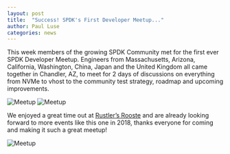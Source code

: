 ```yaml
---
layout: post
title:  "Success! SPDK's First Developer Meetup..."
author: Paul Luse
categories: news
---
```


This week members of the growing SPDK Community met for the first ever SPDK Developer Meetup. Engineers
from Massachusetts, Arizona, California, Washington, China, Japan and the United Kingdom all came together
in Chandler, AZ, to meet for 2 days of discussions on everything from NVMe to vhost to the community test
strategy, roadmap and upcoming improvements.

![Meetup](../../../../../img/blog/work1.jpg "Work Time")
![Meetup](../../../../../img/blog/work2.jpg "Break Time")

We enjoyed a great time out at [Rustler’s Rooste]( http://www.rustlersrooste.com/) and are already looking 
forward to more events like this one in 2018, thanks everyone for coming and making it such a great meetup!

![Meetup](../../../../../img/blog/dinner.jpg "Fun Time")
